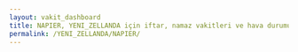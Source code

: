```yaml
---
layout: vakit_dashboard
title: NAPIER, YENI_ZELLANDA için iftar, namaz vakitleri ve hava durumu - ilçe/eyalet seç
permalink: /YENI_ZELLANDA/NAPIER/
---
```


<script type="text/javascript">
  var GLOBAL_COUNTRY = 'YENI_ZELLANDA';
  var GLOBAL_CITY = 'NAPIER';
  var GLOBAL_STATE = '';
  var lat = 72;
  var lon = 21;
</script>
